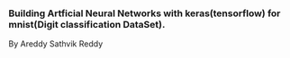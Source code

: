 ### Building Artficial Neural Networks with keras(tensorflow) for  mnist(Digit classification DataSet).

 By Areddy Sathvik Reddy
